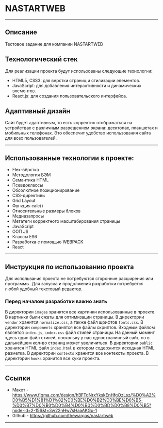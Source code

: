 # NASTARTWEB

---

## Описание

Тестовое задание для компании NASTARTWEB

## Технологический стек

Для реализации проекта будут использованы следующие технологии:

- HTML5, CSS3: для верстки страниц и стилизации элементов.
- JavaScript: для добавления интерактивности и динамических элементов.
- React.js: для создания пользовательского интерфейса.

## Адаптивный дизайн

Сайт будет адаптивным, то есть корректно отображаться на устройствах с различным разрешением экрана: десктопах, планшетах и мобильных телефонах. Это обеспечит удобство использования сайта для всех пользователей.

---

## Использованные технологии в проекте:

- Flex-вёрстка
- Методология БЭМ
- Семантика HTML
- Псевдоклассы
- Обсолютное позиционирование
- CSS-директивы
- Grid Layout
- Функция calс()
- Относительные размеры блоков
- Медиазапросы
- Метатеги корректного масштабирования страницы
- JavaScript
- ООП JS
- Классы ES6
- Разработка с помощью WEBPACK
- React

---

## Инструкция по использованию проекта

Для испольвания проекта не потребуются сторонние расширения или программы.
Для запуска и продолжения разработки потребуется любой удобный текстовый редактор.

### Перед началом разработки важно знать

В директории `images` хранятся все картинки использованные в проекте. В картинки были сжаты для оптимизации страницы.
В директории `vendor` хранится `normalize.css`, а также файл шрифтов `fonts.css`.
В директории `components` хранятся все файлы скриптов. Входным файлом является `index.js`, `index.css` файл стилей страницы.
На данный момент здесь один файл стилей, поскольку у нас одностраничный сайт, но в дальнейшем кол-во страниц может увеличиться.
В директории `public` хранится HTML файл `index.html` в котором содержится исходная HTML разметка.
В директории `contexts` хранится все контексты проекта. В директории `hooks` хранится все хуки проекта.

---

## Ссылки

- Макет - https://www.figma.com/design/hBFTdNrxYkskEnHfgOzLsz/%D0%A2%D0%B5%D1%81%D1%82%D0%BE%D0%B2%D0%BE%D0%B5-%D0%B7%D0%B0%D0%B4%D0%B0%D0%BD%D0%B8%D0%B5?node-id=2-156&t=3w22nHw7sHaaAKGu-1
- Github - https://github.com/thewargas/nastartweb

---
